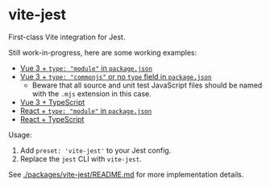 # vite-jest

First-class Vite integration for Jest.

Still work-in-progress, here are some working examples:

- [Vue 3 + `type: "module"` in `package.json`](./examples/vue-app-type-module/)
- [Vue 3 + `type: "commonjs"` or no `type` field in `package.json`](./examples/vue-app-type-commonjs/)
  - Beware that all source and unit test JavaScript files should be named with the `.mjs` extension in this case.
- [Vue 3 + TypeScript](./examples/vue-app-ts/)
- [React + `type: "module"` in `package.json`](./examples/react-app-type-module/)
- [React + TypeScript](./examples/react-app-ts/)

Usage:

1. Add `preset: 'vite-jest'` to your Jest config.
2. Replace the `jest` CLI with `vite-jest`.

See [./packages/vite-jest/README.md](./packages/vite-jest/README.md) for more implementation details.
